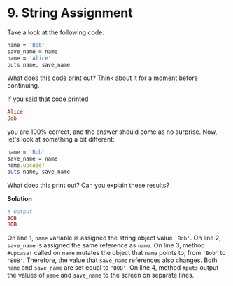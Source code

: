 # 9. String Assignment

Take a look at the following code:

```ruby
name = 'Bob'
save_name = name
name = 'Alice'
puts name, save_name
```

What does this code print out? Think about it for a moment before continuing.

If you said that code printed

```ruby
Alice
Bob
```

you are 100% correct, and the answer should come as no surprise. Now, let's look at something a bit different:

```ruby
name = 'Bob'
save_name = name
name.upcase!
puts name, save_name
```

What does this print out? Can you explain these results?

**Solution**

```ruby
# Output
BOB
BOB
```

On line 1, `name` variable is assigned the string object value `'Bob'`. On line 2, `save_name` is assigned the same reference as `name`. On line 3, method `#upcase!` called on `name` mutates the object that `name` points to, from `'Bob'` to `'BOB'`.  Therefore, the value that `save_name` references also changes. Both `name` and `save_name` are set equal to `'BOB'`. On line 4, method `#puts` output the values of `name` and `save_name` to the screen on separate lines. 